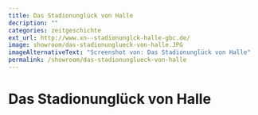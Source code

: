 ```yaml
---
title: Das Stadionunglück von Halle
decription: ""
categories: zeitgeschichte
ext_url: http://www.xn--stadionunglck-halle-gbc.de/
image: showroom/das-stadionunglueck-von-halle.JPG
imageAlternativeText: "Screenshot von: Das Stadionunglück von Halle"
permalink: /showroom/das-stadionunglueck-von-halle
---
```


# Das Stadionunglück von Halle
